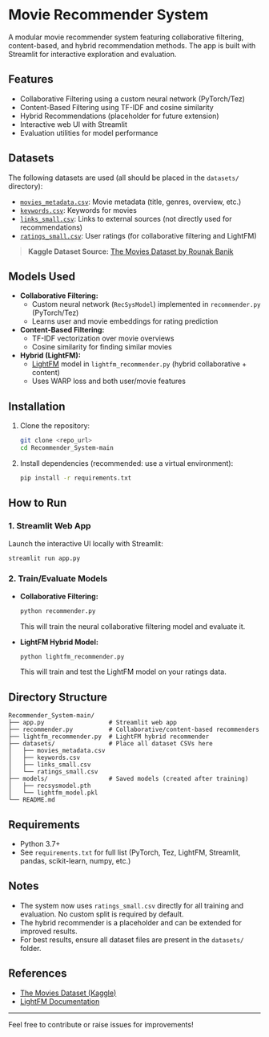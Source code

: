 # Movie Recommender System

A modular movie recommender system featuring collaborative filtering, content-based, and hybrid recommendation methods. The app is built with Streamlit for interactive exploration and evaluation.

## Features
- Collaborative Filtering using a custom neural network (PyTorch/Tez)
- Content-Based Filtering using TF-IDF and cosine similarity
- Hybrid Recommendations (placeholder for future extension)
- Interactive web UI with Streamlit
- Evaluation utilities for model performance

## Datasets
The following datasets are used (all should be placed in the `datasets/` directory):

- [`movies_metadata.csv`](https://www.kaggle.com/datasets/rounakbanik/the-movies-dataset): Movie metadata (title, genres, overview, etc.)
- [`keywords.csv`](https://www.kaggle.com/datasets/rounakbanik/the-movies-dataset): Keywords for movies
- [`links_small.csv`](https://www.kaggle.com/datasets/rounakbanik/the-movies-dataset): Links to external sources (not directly used for recommendations)
- [`ratings_small.csv`](https://www.kaggle.com/datasets/rounakbanik/the-movies-dataset): User ratings (for collaborative filtering and LightFM)

> **Kaggle Dataset Source:** [The Movies Dataset by Rounak Banik](https://www.kaggle.com/datasets/rounakbanik/the-movies-dataset)

## Models Used
- **Collaborative Filtering:**
  - Custom neural network (`RecSysModel`) implemented in `recommender.py` (PyTorch/Tez)
  - Learns user and movie embeddings for rating prediction
- **Content-Based Filtering:**
  - TF-IDF vectorization over movie overviews
  - Cosine similarity for finding similar movies
- **Hybrid (LightFM):**
  - [LightFM](https://making.lyst.com/lightfm/docs/home.html) model in `lightfm_recommender.py` (hybrid collaborative + content)
  - Uses WARP loss and both user/movie features

## Installation
1. Clone the repository:
   ```bash
   git clone <repo_url>
   cd Recommender_System-main
   ```
2. Install dependencies (recommended: use a virtual environment):
   ```bash
   pip install -r requirements.txt
   ```


## How to Run

### 1. Streamlit Web App
Launch the interactive UI locally with Streamlit:
```bash
streamlit run app.py
```

### 2. Train/Evaluate Models
- **Collaborative Filtering:**
  ```bash
  python recommender.py
  ```
  This will train the neural collaborative filtering model and evaluate it.

- **LightFM Hybrid Model:**
  ```bash
  python lightfm_recommender.py
  ```
  This will train and test the LightFM model on your ratings data.

## Directory Structure
```
Recommender_System-main/
├── app.py                  # Streamlit web app
├── recommender.py          # Collaborative/content-based recommenders
├── lightfm_recommender.py  # LightFM hybrid recommender
├── datasets/               # Place all dataset CSVs here
│   ├── movies_metadata.csv
│   ├── keywords.csv
│   ├── links_small.csv
│   └── ratings_small.csv
├── models/                 # Saved models (created after training)
│   ├── recsysmodel.pth
│   └── lightfm_model.pkl
└── README.md
```

## Requirements
- Python 3.7+
- See `requirements.txt` for full list (PyTorch, Tez, LightFM, Streamlit, pandas, scikit-learn, numpy, etc.)

## Notes
- The system now uses `ratings_small.csv` directly for all training and evaluation. No custom split is required by default.
- The hybrid recommender is a placeholder and can be extended for improved results.
- For best results, ensure all dataset files are present in the `datasets/` folder.

## References
- [The Movies Dataset (Kaggle)](https://www.kaggle.com/datasets/rounakbanik/the-movies-dataset)
- [LightFM Documentation](https://making.lyst.com/lightfm/docs/home.html)

---

Feel free to contribute or raise issues for improvements!
